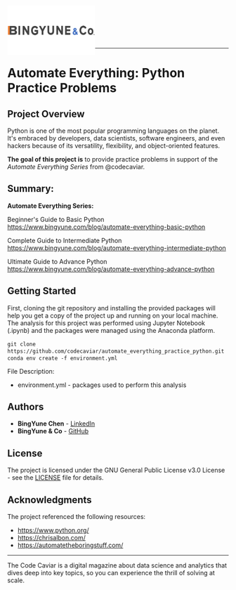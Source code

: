 <img src="https://raw.githubusercontent.com/codecaviar/digital_asset_management/master/assets/bingyune-and-company-logo-6400x3600.png" align="left" width="200" height="auto">

<br/><br/><br/><br/>

----------

# Automate Everything: Python Practice Problems

## Project Overview

Python is one of the most popular programming languages on the planet. It's embraced by developers, data scientists, software engineers, and even hackers because of its versatility, flexibility, and object-oriented features.

**The goal of this project is** to provide practice problems in support of the *Automate Everything Series* from @codecaviar.  

## Summary:

**Automate Everything Series:**

Beginner's Guide to Basic Python <br/>
https://www.bingyune.com/blog/automate-everything-basic-python

Complete Guide to Intermediate Python <br/>
https://www.bingyune.com/blog/automate-everything-intermediate-python

Ultimate Guide to Advance Python <br/>
https://www.bingyune.com/blog/automate-everything-advance-python

## Getting Started

First, cloning the git repository and installing the provided packages will help you get a copy of the project up and running on your local machine. The analysis for this project was performed using Jupyter Notebook (.ipynb) and the packages were managed using the Anaconda platform.

```
git clone https://github.com/codecaviar/automate_everything_practice_python.git
conda env create -f environment.yml
```

File Description:
* environment.yml - packages used to perform this analysis

## Authors

- **BingYune Chen** - [LinkedIn](https://www.linkedin.com/in/bingyune-chen/)
- **BingYune & Co** - [GitHub](https://github.com/codecaviar)

## License

The project is licensed under the GNU General Public License v3.0 License - see the [LICENSE](LICENSE) file for details.

## Acknowledgments

The project referenced the following resources:
* https://www.python.org/
* https://chrisalbon.com/
* https://automatetheboringstuff.com/

----------
The Code Caviar is a digital magazine about data science and analytics that dives deep into key topics, so you can experience the thrill of solving at scale.
